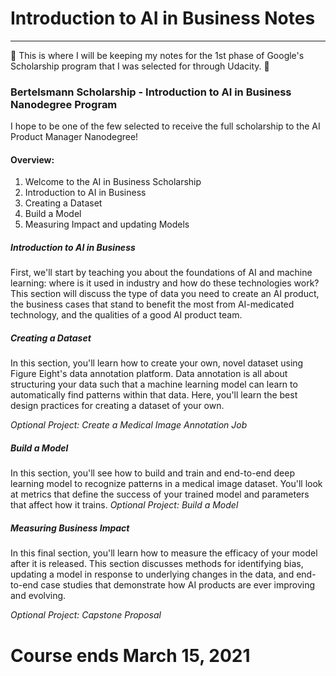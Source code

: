 # Introduction to AI in Business Notes
____

:tada: This is where I will be keeping my notes for the 1st phase of Google's Scholarship program that I was selected for through Udacity. :tada:

### Bertelsmann Scholarship - Introduction to AI in Business Nanodegree Program

I hope to be one of the few selected to receive the full scholarship to the AI Product Manager Nanodegree! 

#### Overview: 

1. Welcome to the AI in Business Scholarship 
2. Introduction to AI in Business 
3. Creating a Dataset 
4. Build a Model 
5. Measuring Impact and updating Models

##### Introduction to AI in Business
First, we'll start by teaching you about the foundations of AI and machine learning: where is it used in industry and how do these technologies work? This section will discuss the type of data you need to create an AI product, the business cases that stand to benefit the most from AI-medicated technology, and the qualities of a good AI product team.

##### Creating a Dataset
In this section, you'll learn how to create your own, novel dataset using Figure Eight's data annotation platform. Data annotation is all about structuring your data such that a machine learning model can learn to automatically find patterns within that data. Here, you'll learn the best design practices for creating a dataset of your own.

*Optional Project: Create a Medical Image Annotation Job*
##### Build a Model
In this section, you'll see how to build and train and end-to-end deep learning model to recognize patterns in a medical image dataset. You'll look at metrics that define the success of your trained model and parameters that affect how it trains.
*Optional Project: Build a Model*

##### Measuring Business Impact
In this final section, you'll learn how to measure the efficacy of your model after it is released. This section discusses methods for identifying bias, updating a model in response to underlying changes in the data, and end-to-end case studies that demonstrate how AI products are ever improving and evolving.

*Optional Project: Capstone Proposal* 

# Course ends March 15, 2021 

